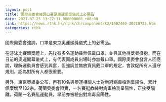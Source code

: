 ```yaml
---
layout: post
title: 國際奧委會強調口罩是奧運頒獎儀式上必需品
date: 2021-07-25 13:27:31.000000000 +08:00
link: https://news.rthk.hk/rthk/ch/component/k2/1602469-20210725.htm
categories: rthk
---
```


國際奧委會強調，口罩是東京奧運頒獎儀式上的必需品。

在游泳比賽頒獎禮上，先後有多名運動員無佩戴口罩，並與其他得獎者擁抱，而在日前的奧運開幕儀式上，有代表團成員出場時亦無戴口罩。國際奧委會發言人回應說，理解運動員會感到興奮，但強調並無放寬佩戴口罩的規定，會敦促所有人遵守規則，認為對所有人都很重要。

另外，東京奧組委公布，再有10名與奧運相關人士對新冠病毒檢測呈陽性，累計個案增至132宗。荷蘭奧委會證實，一名賽艇教練對病毒檢測呈陽性，正接受隔離。荷蘭一名賽艇運動員，早前亦被驗出對病毒呈陽性。

